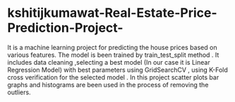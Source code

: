 # kshitijkumawat-Real-Estate-Price-Prediction-Project-
It is a machine learning project for predicting the house prices based on various features. The model is been trained by train_test_split method . It includes data cleaning ,selecting a best model (In our case it is Linear Regression Model) with best parameters using GridSearchCV , using K-Fold cross verification for the selected model . In this project scatter plots bar graphs and histograms are been used in the process of removing the outliers.
